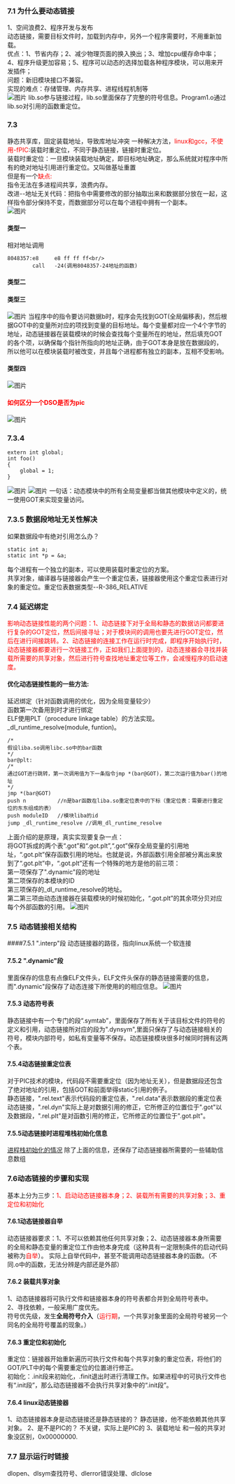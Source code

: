 ### 7.1 为什么要动态链接
1、空间浪费2、程序开发与发布<br/>
动态链接，需要目标文件时，加载到内存中，另外一个程序需要时，不用重新加载。<br/>
优点：1、节省内存；2、减少物理页面的换入换出；3、增加cpu缓存命中率；4、程序升级更加容易；5、程序可以动态的选择加载各种程序模块，可以用来开发插件；<br/>
问题：新旧模块接口不兼容。<br/>
实现的难点：存储管理、内存共享、进程线程机制等<br/>
![图片](./第七章图/动态链接过程.png)
lib.so参与链接过程，lib.so里面保存了完整的符号信息。Program1.o通过lib.so对引用的函数重定位。<br/>
### 7.3
静态共享库，固定装载地址，导致库地址冲突
一种解决方法，<font color='red'>linux和gcc，不使用-fPIC</font>:装载时重定位，不同于静态链接，链接时重定位。<br/>
装载时重定位：一旦模块装载地址确定，即目标地址确定，那么系统就对程序中所有的绝对地址引用进行重定位。又叫做基址重置<br/>
但是有一个<font color='red'>缺点:</font><br/>
指令无法在多进程间共享，浪费内存。<br/>
改进--地址无关代码：把指令中需要修改的部分抽取出来和数据部分放在一起，这样指令部分保持不变，而数据部分可以在每个进程中拥有一个副本。<br/>
![图片](./第七章图/4种寻址模式.png)
#### 类型一
相对地址调用<br/>
```
8048357:e8     e8 ff ff ff<br/>
        call   -24(调用8048357-24地址的函数)
```
#### 类型二
#### 类型三
![图片](./第七章图/模块间的数据访问.png)
当程序中的指令要访问数据b时，程序会先找到GOT(全局偏移表)，然后根据GOT中的变量所对应的项找到变量的目标地址。每个变量都对应一个4个字节的地址，动态链接器在装载模块的时候会查找每个变量所在的地址，然后填充GOT的各个项，以确保每个指针所指向的地址正确，由于GOT本身是放在数据段的，所以他可以在模块装载时被改变，并且每个进程都有独立的副本，互相不受影响。<br/>
#### 类型四

![图片](./第七章图/表7-1.各种地址引用方式.png)
#### <font color='red'>如何区分一个DSO是否为pic</font>
![图片](./第七章图/如何区分一个DSO是否为pic.png)
### 7.3.4
```
extern int global;
int foo()
{
    global = 1;
}
```
![图片](./第七章图/无法判断全局变量是否是跨模块调用.png)
![图片](./第七章图/无法判断全局变量是否是跨模块调用的解决方法.png)
一句话：动态模块中的所有全局变量都当做其他模块中定义的，统一使用GOT来实现变量访问。<br/>
### 7.3.5 数据段地址无关性解决
如果数据段中有绝对引用怎么办？<br/>
```
static int a;
static int *p = &a;
```
每个进程有一个独立的副本，可以使用装载时重定位的方案。<br/>
共享对象，编译器与链接器会产生一个重定位表，链接器使用这个重定位表进行对象的重定位。重定位表数据类型--R-386_RELATIVE
### 7.4 延迟绑定
<font color='red'>影响动态链接性能的两个问题：1、动态链接下对于全局和静态的数据访问都要进行复杂的GOT定位，然后间接寻址；对于模块间的调用也要先进行GOT定位，然后在进行间接跳转。2、动态链接的连接工作在运行时完成，即程序开始执行时，动态链接器都要进行一次链接工作，正如我们上面提到的，动态连接器会寻找并装载所需要的共享对象，然后进行符号查找地址重定位等工作，会减慢程序的启动速度。</font>
#### 优化动态链接性能的一些方法:
延迟绑定（针对函数调用的优化，因为全局变量较少）<br/>
函数第一次备用到时才进行绑定<br/>
ELF使用PLT（procedure linkage table）的方法实现。_dl_runtime_resolve(module, funtion)。
```
/*
假设liba.so调用libc.so中的bar函数
*/
bar@plt:
/*
通过GOT进行跳转，第一次调用值为下一条指令jmp *(bar@GOT)，第二次运行值为bar()的地址
*/
jmp *(bar@GOT)
push n          //n是bar函数在liba.so重定位表中的下标（重定位表：需要进行重定位的东东组成的表）
push moduleID   //模块liba的id
jump _dl_runtime_resolve //调用_dl_runtime_resolve
```
上面介绍的是原理，真实实现要复杂一点：<br/>
将GOT拆成的两个表“.got”和“.got.plt”,“.got”保存全局变量的引用地址，“.got.plt”保存函数引用的地址。也就是说，外部函数引用全部被分离出来放到了“.got.plt”中，“.got.plt”还有一个特殊的地方是他的前三项：<br/>
第一项保存了".dynamic"段的地址<br/>
第二项保存的本模块的ID<br/>
第三项保存的_dl_runtime_resolve的地址。<br/>
第二第三项由动态连接器在装载模块的时候初始化，“.got.plt”的其余项分贝对应每个外部函数的引用。
![图片](./第七章图/GOT中的PLT数据结构.png)
### 7.5 动态链接相关结构
####7.5.1 ".interp"段
动态链接器的路径，指向linux系统一个软连接
#### 7.5.2 ".dynamic"段
里面保存的信息有点像ELF文件头，ELF文件头保存的静态链接需要的信息，而".dynamic"段保存了动态连接下所使用的的相应信息。
![图片](./第七章图/表7-2.png)
#### 7.5.3 动态符号表
静态链接中有一个专门的段“.symtab”，里面保存了所有关于该目标文件的符号的定义和引用，动态链接所对应的段为".dynsym",里面只保存了与动态链接相关的符号，模块内部符号，如私有变量等不保存。动态链接模块很多时候同时拥有这两个表。<br/>
#### 7.5.4动态链接重定位表
对于PIC技术的模块，代码段不需要重定位（因为地址无关），但是数据段还包含了绝对地址的引用，包括GOT和前面举得static引用的例子。<br/>
静态链接，".rel.text"表示代码段的重定位表，".rel.data"表示数据段的重定位表<br/>
动态链接，".rel.dyn"实际上是对数据引用的修正，它所修正的位置位于".got"以及数据段，".rel.plt"是对函数引用的修正，它所修正的位置位于".got.plt"。<br/>
#### 7.5.5动态链接时进程堆栈初始化信息
[进程栈初始化的情况](./第六章%20可执行文件的装载与进程.md#6.4.5进程栈初始化)
除了上面的信息，还保存了动态链接器所需要的一些辅助信息数组
### 7.6动态链接的步骤和实现
基本上分为三步：<font color='red'>1、启动动态链接器本身；2、装载所有需要的共享对象；3、重定位和初始化</font>
#### 7.6.1动态链接器自举
动态链接器要求：1、不可以依赖其他任何共享对象；2、动态链接器本身所需要的全局和静态变量的重定位工作由他本身完成（这种具有一定限制条件的启动代码被称为<font color='red'>自举</font>）。
实际上自举代码中，甚至不能调用动态链接器本身的函数。（不同.o中的函数，无法分辨是内部还是外部）<br/>
#### 7.6.2 装载共享对象
1、动态链接器将可执行文件和链接器本身的符号表都合并到全局符号表中。<br/>
2、寻找依赖，一般采用广度优先。<br/>
符号优先级，发生**全局符号介入**（<font color='red'>运行期</font>，一个共享对象里面的全局符号被另一个同名的全局符号覆盖的现象。）
#### 7.6.3 重定位和初始化
重定位：链接器开始重新遍历可执行文件和每个共享对象的重定位表，将他们的GOT/PLT中的每个需要重定位的位置进行修正。<br/>
初始化：.init段来初始化，.finit退出时进行清理工作。如果进程中的可执行文件也有“.init段”，那么动态链接器不会执行共享对象中的“.init段”。
#### 7.6.4 linux动态链接器
1、动态链接器本身是动态链接还是静态链接的？
静态链接，他不能依赖其他共享对象。
2、是不是PIC的？
不关键，实际上是PIC的
3、装载地址
和一般的共享对象没区别，0x00000000.
### 7.7 显示运行时链接
dlopen、dlsym查找符号、dlerror错误处理、dlclose